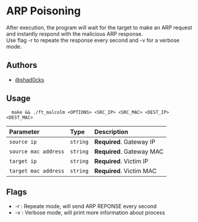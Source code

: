 # ARP Poisoning
After execution, the program will wait for the target to make an ARP request 
and instantly respond with the malicious ARP response.\
Use flag -r to repeate the response every second and -v for a verbose mode.

## Authors

- [@shad0cks](https://www.github.com/shd0cks)


## Usage

```
  make && ./ft_malcolm <OPTIONS> <SRC_IP> <SRC_MAC> <DEST_IP> <DEST_MAC>
```

| Parameter | Type     | Description                |
| :-------- | :------- | :------------------------- |
| `source ip` | `string` | **Required**. Gateway IP |
| `source mac address` | `string` | **Required**. Gateway MAC |
| `target ip` | `string` | **Required**. Victim IP |
| `target mac address` | `string` | **Required**. Victim MAC |



## Flags

- -r : Repeate mode, will send ARP REPONSE every second
- -v : Verbose mode, will print more information about process
